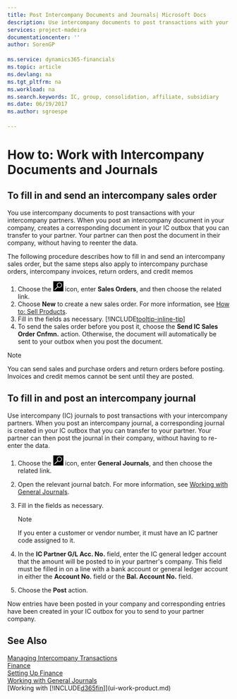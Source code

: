 ```yaml
---
title: Post Intercompany Documents and Journals| Microsoft Docs
description: Use intercompany documents to post transactions with your intercompany partners.
services: project-madeira
documentationcenter: ''
author: SorenGP

ms.service: dynamics365-financials
ms.topic: article
ms.devlang: na
ms.tgt_pltfrm: na
ms.workload: na
ms.search.keywords: IC, group, consolidation, affiliate, subsidiary
ms.date: 06/19/2017
ms.author: sgroespe

---
```

# How to: Work with Intercompany Documents and Journals

## To fill in and send an intercompany sales order  
You use intercompany documents to post transactions with your intercompany partners. When you post an intercompany document in your company, creates a corresponding document in your IC outbox that you can transfer to your partner. Your partner can then post the document in their company, without having to reenter the data.  

The following procedure describes how to fill in and send an intercompany sales order, but the same steps also apply to intercompany purchase orders, intercompany invoices, return orders, and credit memos  

1. Choose the ![Search for Page or Report](media/ui-search/search_small.png "Search for Page or Report icon") icon, enter **Sales Orders**, and then choose the related link.  
2. Choose **New** to create a new sales order. For more information, see [How to: Sell Products](sales-how-sell-products.md).  
3. Fill in the fields as necessary. [!INCLUDE[tooltip-inline-tip](includes/tooltip-inline-tip_md.md)]
4. To send the sales order before you post it, choose the **Send IC Sales Order Cnfmn.** action. Otherwise, the document will automatically be sent to your outbox when you post the document.  

> [!NOTE]  
>  You can send sales and purchase orders and return orders before posting. Invoices and credit memos cannot be sent until they are posted.  

## To fill in and post an intercompany journal  
Use intercompany (IC) journals to post transactions with your intercompany partners. When you post an intercompany journal, a corresponding journal is created in your IC outbox that you can transfer to your partner. Your partner can then post the journal in their company, without having to re-enter the data.

1. Choose the ![Search for Page or Report](media/ui-search/search_small.png "Search for Page or Report icon") icon, enter **General Journals**, and then choose the related link.  
2. Open the relevant journal batch. For more information, see [Working with General Journals](ui-work-general-journals.md).
3. Fill in the fields as necessary.

    > [!NOTE]  
    >  If you enter a customer or vendor number, it must have an IC partner code assigned to it.  
4. In the **IC Partner G/L Acc. No.** field, enter the IC general ledger account that the amount will be posted to in your partner's company. This field must be filled in on a line with a bank account or general ledger account in either the **Account No.** field or the **Bal. Account No.** field.  
5. Choose the **Post** action.

Now entries have been posted in your company and corresponding entries have been created in your IC outbox for you to send to your partner company.  

## See Also
[Managing Intercompany Transactions](intercompany-manage.md)  
[Finance](finance.md)  
[Setting Up Finance](finance-setup-finance.md)  
[Working with General Journals](ui-work-general-journals.md)  
[Working with [!INCLUDE[d365fin](includes/d365fin_md.md)]](ui-work-product.md)
